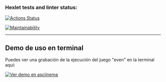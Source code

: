 ### Hexlet tests and linter status:

[![Actions Status](https://github.com/Seb-fd/frontend-project-98/actions/workflows/hexlet-check.yml/badge.svg)](https://github.com/Seb-fd/frontend-project-98/actions)

[![Maintainability](https://qlty.sh/badges/0e54b156-2bd8-4571-93fd-eac20915fff4/maintainability.svg)](https://qlty.sh/gh/Seb-fd/projects/frontend-project-98)

---

## Demo de uso en terminal

Puedes ver una grabación de la ejecución del juego "even" en la terminal aquí:

[![Ver demo en asciinema](https://asciinema.org/a/UULMeKPQxPRbdtlErHBTO57ae.svg)](https://asciinema.org/a/UULMeKPQxPRbdtlErHBTO57ae)
